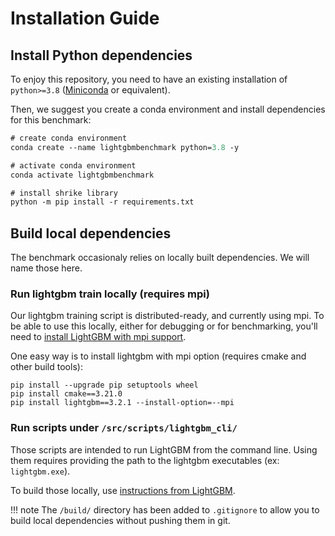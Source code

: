 # Installation Guide

## Install Python dependencies
To enjoy this repository, you need to have an existing installation of `python>=3.8` ([Miniconda](https://docs.conda.io/en/latest/miniconda.html) or equivalent).

Then, we suggest you create a conda environment and install dependencies for this benchmark:

```ps
# create conda environment
conda create --name lightgbmbenchmark python=3.8 -y

# activate conda environment
conda activate lightgbmbenchmark

# install shrike library
python -m pip install -r requirements.txt
```

## Build local dependencies

The benchmark occasionaly relies on locally built dependencies. We will name those here.


### Run lightgbm train locally (requires mpi)

Our lightgbm training script is distributed-ready, and currently using mpi. To be able to use this locally, either for debugging or for benchmarking, you'll need to [install LightGBM with mpi support](https://lightgbm.readthedocs.io/en/latest/Installation-Guide.html#build-mpi-version).

One easy way is to install lightgbm with mpi option (requires cmake and other build tools):

```
pip install --upgrade pip setuptools wheel
pip install cmake==3.21.0
pip install lightgbm==3.2.1 --install-option=--mpi
```

### Run scripts under `/src/scripts/lightgbm_cli/`

Those scripts are intended to run LightGBM from the command line. Using them requires providing the path to the lightgbm executables (ex: `lightgbm.exe`).

To build those locally, use [instructions from LightGBM](https://lightgbm.readthedocs.io/en/latest/Installation-Guide.html#installation-guide).

!!! note
    The `/build/` directory has been added to `.gitignore` to allow you to build local dependencies without pushing them in git.
